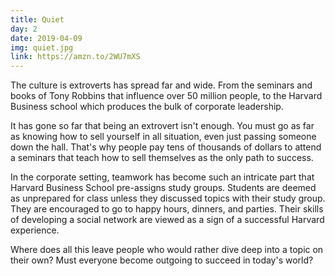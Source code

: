 ```yaml
---
title: Quiet
day: 2
date: 2019-04-09
img: quiet.jpg
link: https://amzn.to/2WU7mXS
---
```


The culture is extroverts has spread far and wide. From the seminars and books
of Tony Robbins that influence over 50 million people, to the Harvard Business
school which produces the bulk of corporate leadership.

It has gone so far that being an extrovert isn't enough. You must go as far as
knowing how to sell yourself in all situation, even just passing someone down
the hall. That's why people pay tens of thousands of dollars to attend a seminars
that teach how to sell themselves as the only path to success.

In the corporate setting, teamwork has become such an intricate part that
Harvard Business School pre-assigns study groups. Students are deemed as
unprepared for class unless they discussed topics with their study
group. They are encouraged to go to happy hours, dinners, and parties. Their
skills of developing a social network are viewed as a sign of a successful
Harvard experience.

Where does all this leave people who would rather dive deep into a topic on
their own? Must everyone become outgoing to succeed in today's world?
